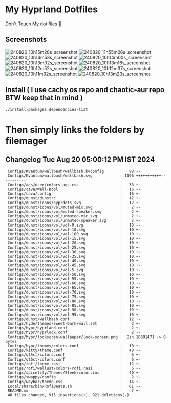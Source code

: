 # My Hyprland Dotfiles
  Don't Touch My dot files 🙂
 

## Screenshots
![240820_10h15m28s_screenshot](https://github.com/user-attachments/assets/8aaad8cb-e78d-4759-a6ea-915c0e37c3b5)
![240820_11h55m26s_screenshot](https://github.com/user-attachments/assets/ae43e6e7-add8-498c-b259-99ba6df4f33b)
![240820_10h14m53s_screenshot](https://github.com/user-attachments/assets/a1a739b8-4838-4f06-98db-be918e2015af)
![240820_10h14m00s_screenshot](https://github.com/user-attachments/assets/5f267d64-b9d6-4261-8ef8-edfbc5ba6ec4)
![240820_10h13m02s_screenshot](https://github.com/user-attachments/assets/f5edfff4-af59-4760-b503-04198769a2ff)
![240820_10h13m16s_screenshot](https://github.com/user-attachments/assets/15880e4d-aacd-4680-9334-ea787826ddd7)
![240820_10h12m52s_screenshot](https://github.com/user-attachments/assets/21a78295-02d1-4c96-9a24-dcff256fe552)
![240820_10h12m37s_screenshot](https://github.com/user-attachments/assets/b9224ad0-5739-4cf5-ba1d-aea36b0a3b6a)
![240820_10h11m32s_screenshot](https://github.com/user-attachments/assets/53774a21-02a5-489a-bbb1-25ba0bdc697d)
![240820_10h13m23s_screenshot](https://github.com/user-attachments/assets/d07fb201-ba3b-4d7b-90a1-6f9f122a3e63)

## Install ( I use cachy os repo and chaotic-aur repo BTW keep that in mind )
``` ./install-packages dependencies-list ```

# Then simply links the folders by filemager
 
## Changelog Tue Aug 20 05:00:12 PM IST 2024
```
 Configs/Kvantum/wallbash/wallbash.kvconfig       |   98 +-
 Configs/Kvantum/wallbash/wallbash.svg            | 1196 +++++++++++-----------
 Configs/ags/user/colors-ags.css                  |   38 +-
 Configs/cava/Wall-Dcol                           |   16 +-
 Configs/cava/config                              |   16 +-
 Configs/dunst/dunstrc                            |   12 +-
 Configs/dunst/icons/hyprdots.svg                 |   12 +-
 Configs/dunst/icons/vol/muted-mic.svg            |    2 +-
 Configs/dunst/icons/vol/muted-speaker.svg        |    2 +-
 Configs/dunst/icons/vol/unmuted-mic.svg          |    2 +-
 Configs/dunst/icons/vol/unmuted-speaker.svg      |    2 +-
 Configs/dunst/icons/vol/vol-0.svg                |   10 +-
 Configs/dunst/icons/vol/vol-10.svg               |   10 +-
 Configs/dunst/icons/vol/vol-100.svg              |   10 +-
 Configs/dunst/icons/vol/vol-15.svg               |   10 +-
 Configs/dunst/icons/vol/vol-20.svg               |   10 +-
 Configs/dunst/icons/vol/vol-25.svg               |   10 +-
 Configs/dunst/icons/vol/vol-30.svg               |   10 +-
 Configs/dunst/icons/vol/vol-35.svg               |   10 +-
 Configs/dunst/icons/vol/vol-40.svg               |   10 +-
 Configs/dunst/icons/vol/vol-45.svg               |   10 +-
 Configs/dunst/icons/vol/vol-5.svg                |   10 +-
 Configs/dunst/icons/vol/vol-50.svg               |   10 +-
 Configs/dunst/icons/vol/vol-55.svg               |   10 +-
 Configs/dunst/icons/vol/vol-60.svg               |   10 +-
 Configs/dunst/icons/vol/vol-65.svg               |   10 +-
 Configs/dunst/icons/vol/vol-70.svg               |   10 +-
 Configs/dunst/icons/vol/vol-75.svg               |   10 +-
 Configs/dunst/icons/vol/vol-80.svg               |   10 +-
 Configs/dunst/icons/vol/vol-85.svg               |   10 +-
 Configs/dunst/icons/vol/vol-90.svg               |   10 +-
 Configs/dunst/icons/vol/vol-95.svg               |   10 +-
 Configs/dunst/wallbash.conf                      |   12 +-
 Configs/hyde/themes/Sweet-Dark/wall.set          |    2 +-
 Configs/hypr/hyprland.conf                       |    2 +-
 Configs/hypr/hyprlock.conf                       |    2 +-
 Configs/hypr/lockscren-wallpaper/lock-screen.png |  Bin 18601471 -> 0 bytes
 Configs/hypr/themes/colors.conf                  |   10 +-
 Configs/kitty/theme.conf                         |   48 +-
 Configs/qt5ct/colors.conf                        |    6 +-
 Configs/qt6ct/colors.conf                        |    6 +-
 Configs/rofi/theme.rasi                          |   12 +-
 Configs/rofi/wallust/colors-rofi.rasi            |    6 +-
 Configs/spicetify/Themes/Sleek/color.ini         |   40 +-
 Configs/swappy/config                            |    2 +-
 Configs/waybar/theme.css                         |   14 +-
 Local/share/bin/RofiBeats.sh                     |   61 +-
 README.md                                        |    7 +-
 48 files changed, 915 insertions(+), 921 deletions(-)
```
 
